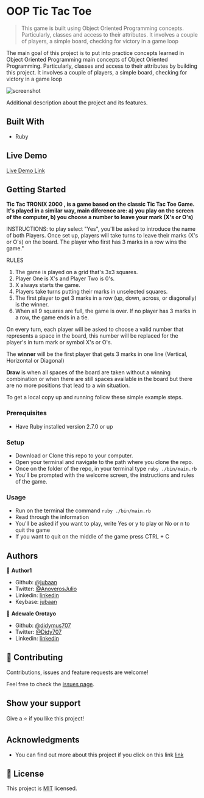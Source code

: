 # OOP Tic Tac Toe

> This game is built using Object Oriented Programming concepts. Particularly,
> classes and access to their attributes. It involves a couple of players, a
> simple board, checking for victory in a game loop

The main goal of this project is to put into practice concepts learned in Object
Oriented Programming main concepts of Object Oriented Programming. Particularly,
classes and access to their attributes by building this project. It involves a
couple of players, a simple board, checking for victory in a game loop

![screenshot](./app_screenshot.png)

Additional description about the project and its features.

## Built With

- Ruby

## Live Demo

[Live Demo Link](https://livedemo.com)

## Getting Started

**Tic Tac TRONIX 2000 , is a game based on the classic Tic Tac Toe Game. It's
played in a similar way, main diference are: a) you play on the screen of the
computer, b) you choose a number to leave your mark (X's or O's)**

INSTRUCTIONS: to play select "Yes", you'll be asked to introduce the name of
both Players. Once set up, players will take turns to leave their marks (X's or
O's) on the board. The player who first has 3 marks in a row wins the game."

RULES

1. The game is played on a grid that's 3x3 squares.
2. Player One is X's and Player Two is 0's.
3. X always starts the game.
4. Players take turns putting their marks in unselected
   squares.
5. The first player to get 3 marks in a row (up,
   down, across, or diagonally) is the winner.
6. When all 9 squares are full, the game is over.
   If no player has 3 marks in a row, the game ends
   in a tie.

On every turn, each player will be asked to choose a valid number that represents a
space in the board, this number will be replaced for the player's in turn mark
or symbol X's or O's.

The **winner** will be the first player that gets 3 marks in one line (Vertical,
Horizontal or Diagonal)

**Draw** is when all spaces of the board are taken without a winning combination
or when there are still spaces available in the board but there are no more
positions that lead to a win situation.

To get a local copy up and running follow these simple example steps.

### Prerequisites

- Have Ruby installed version 2.7.0 or up

### Setup

- Download or Clone this repo to your computer.
- Open your terminal and navigate to the path where you clone the repo.
- Once on the folder of the repo, in your terminal type
`ruby ./bin/main.rb`
- You'll be prompted with the welcome screen, the instructions and rules of the
  game.

### Usage

- Run on the terminal the command `ruby ./bin/main.rb`
- Read through the information
- You'll be asked if you want to play, write Yes or y to play or No or n to quit
  the game
- If you want to quit on the middle of the game press CTRL + C

## Authors

👤 **Author1**

- Github: [@jubaan](https://github.com/jubaan)
- Twitter: [@AnoverosJulio](https://twitter.com/AnoverosJulio)
- Linkedin:
  [linkedin](https://www.linkedin.com/in/julio-a%C3%B1overos-b987a8a0/)
- Keybase: [jubaan](https://keybase.io/jubaan)

👤 **Adewale Orotayo**

- Github: [@didymus707](https://github.com/didymus707)
- Twitter: [@Didy707](https://twitter.com/didy707)
- Linkedin: [linkedin](https://linkedin.com/adewale-thomas-orotayo)

## 🤝 Contributing

Contributions, issues and feature requests are welcome!

Feel free to check the [issues page](https://github.com/jubaan/m__oop__tic-tac-toe/issues?q=is%3Aissue+is%3Aopen+sort%3Aupdated-desc).

## Show your support

Give a ⭐️ if you like this project!

## Acknowledgments

- You can find out more about this project if you click on this link [link](https://www.theodinproject.com/courses/ruby-programming/lessons/oop)

## 📝 License

This project is [MIT](LICENSE.md) licensed.
